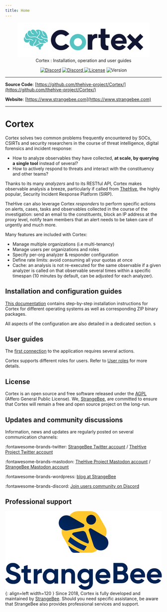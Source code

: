 ```yaml
---
title: Home
---
```


<div>
  <figure align="center">
    <img src="./images/cortex-logo.png"width="600"/>  
    <figcaption>Cortex : Installation, operation and user guides</figcaption>
  </figure>
</div>
<div>
  <p align="center">
    <a href="https://chat.thehive-project.org" target="_blank"><img src="https://img.shields.io/badge/chat-on%20discord-7289da.svg?sanitize=true&logo=discord" alt="Discord"></a>
    <a href="https://chat.thehive-project.org" target="_blank">
      <img src="https://img.shields.io/discord/779945042039144498" alt="Discord">
    </a>
    <a href="./LICENSE" target="_blank"><img src="https://img.shields.io/github/license/TheHive-Project/Cortex" alt="License"></a>
    <img src="https://img.shields.io/github/v/release/thehive-project/Cortex?style=flat&logo=git-lfs" alt="Version">         
  </p>
</div>


---

**Source Code**: [https://github.com/thehive-project/Cortex/](https://github.com/thehive-project/Cortex/)

**Website**: [https://www.strangebee.com](https://www.strangebee.com)

---


# Cortex 
Cortex solves two common problems frequently encountered by SOCs, CSIRTs and security researchers in the course of threat intelligence, digital forensics and incident response:

- How to analyze observables they have collected, **at scale, by querying a single tool** instead of several?
- How to actively respond to threats and interact with the constituency and other teams?

Thanks to its many _analyzers_ and to its RESTful API, Cortex makes observable analysis a breeze, particularly if called from [TheHive](https://www.strangebee.com/thehive/), the highly popular, Security Incident Response Platform (SIRP).

TheHive can also leverage Cortex _responders_ to perform specific actions on alerts, cases, tasks and observables collected in the course of the investigation: send an email to the constituents, block an IP address at the proxy level, notify team members that an alert needs to be taken care of urgently and much more.

Many features are included with Cortex:

* Manage multiple organizations (i.e multi-tenancy)
* Manage users per organizations and roles
* Specify per-org analyzer & responder configuration
* Define rate limits: avoid consuming all your quotas at once
* Cache: an analysis is not re-executed for the same observable if a given analyzer is called on that observable several times within a specific timespan (10 minutes by default, can be adjusted for each analyzer).

## Installation and configuration guides
[This documentation](./installation-and-configuration/index.md) contains step-by-step installation instructions for Cortex for different operating systems as well as corresponding ZIP binary packages.

All aspects of the configuration are also detailed in a dedicated section.
s
## User guides
The [first connection](user-guides/first-start.md) to the application requires several actions.

Cortex supports different roles for users. Refer to [User roles](user-guides/roles.md) for more details.

## License
Cortex is an open source and free software released under the [AGPL](https://github.com/TheHive-Project/Cortex/blob/master/LICENSE) (Affero General Public License). We, [StrangeBee](https://strangebee.com), are committed to ensure that Cortex will remain a free and open source project on the long-run.

## Updates and community discussions
Information, news and updates are regularly posted on several communication channels:

:fontawesome-brands-twitter: [StrangeBee Twitter account](https://twitter.com/StrangeBee) / [TheHive Project Twitter account](https://twitter.com/thehive_project)

:fontawesome-brands-mastodon:  [TheHive Project Mastodon account](https://infosec.exchange/@TheHive_Project) / [StrangeBee Mastodon account](https://infosec.exchange/@StrangeBee)

:fontawesome-brands-wordpress: [blog at StrangeBee](https://blog.strangebee.com)

:fontawesome-brands-discord: [Join users community on Discord](https://chat.thehive-project.org)


## Professional support

![StrangeBee](./images/strangebee.png){: align=left width=120 }
Since 2018, Cortex is fully developed and maintained by [StrangeBee](https://www.strangebee.com). Should you need specific assistance, be aware that StrangeBee also provides professional services and support.